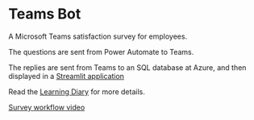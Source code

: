 # Teams Bot

A Microsoft Teams satisfaction survey for employees.

The questions are sent from Power Automate to Teams. 

The replies are sent from Teams to an SQL database at Azure, and then displayed in a [Streamlit application](https://github.com/mabackma/teamsBotDataResults)

Read the [Learning Diary](https://github.com/mabackma/TeamsBot/blob/master/Marc_B%C3%A4ckman_Teams_Bot.pdf) for more details.

[Survey workflow video](https://www.youtube.com/watch?v=TZwx1xhPjZI)

